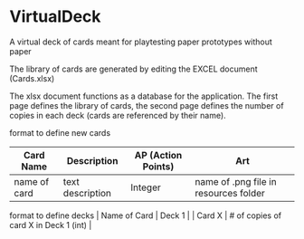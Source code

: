 # VirtualDeck
A virtual deck of cards meant for playtesting paper prototypes without paper

The library of cards are generated by editing the EXCEL document (Cards.xlsx)

The xlsx document functions as a database for the application.   The first page defines the library of cards, the second page defines the number of copies in each deck (cards are referenced by their name). 

format to define new cards

| Card Name   | Description | AP (Action Points) | Art  |
| ----------- | ----------- | ----------- | ----------- |
| name of card      | text description       | Integer     | name of .png file in resources folder            |

format to define decks
| Name of Card | Deck 1                    |
| Card X       | # of copies of card X in Deck 1 (int) |
